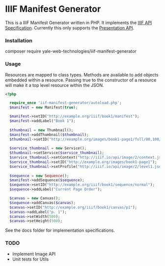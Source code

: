# IIIF Manifest Generator #

This is a IIIF Manifest Generator written in PHP.  It implements the [IIIF API Specification](http://iiif.io/api). Currently this only supports the [Presentation API](http://iiif.io/api/presentation/2.1/).

### Installation ###
composer require yale-web-technologies/iiif-manifest-generator

### Usage ###
Resources are mapped to class types.  Methods are available to add objects embedded within a resource. Passing true to the constructor of a resource will make it a top level resource within the JSON. 
```PHP
<?php

  require_once 'iif-manifest-generator/autoload.php'; 
  $manifest = new Manifest(true);

  $manifest->setID("http://example.org/iiif/book1/manifest");
  $manifest->addLabel("Book 1");
  
  $thumbnail = new Thumbnail();
  $manifest->addThumbnail($thumbnail);
  $thumbnail->setID("http://example.org/images/book1-page1/full/80,100/0/default.jpg");
  
  $service_thumbnail = new Service();
  $thumbnail->setService($service_thumbnail);
  $service_thumbnail->setContext("http://iiif.io/api/image/2/context.json");
  $service_thumbnail->setID("http://example.org/images/book1-page1");
  $service_thumbnail->setProfile("http://iiif.io/api/image/2/level1.json");
  
  $sequence = new Sequence();
  $manifest->addSequence($sequence);
  $sequence->setID("http://example.org/iiif/book1/sequence/normal");
  $sequence->addLabel("Current Page Order");

  $canvas = new Canvas();
  $sequence->addCanvas($canvas);
  $canvas->setID("http://example.org/iiif/book1/canvas/p1");
  $canvas->addLabel("p. 1");
  $canvas->setWidth(500);
  $canvas->setHeight(500);
```
See the docs folder for implementation specifications.

### TODO ###
  - Implement Image API
  - Unit tests for Utils

